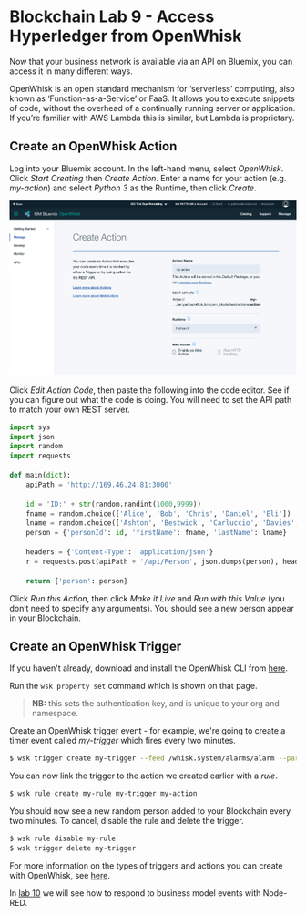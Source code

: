# Blockchain Lab 9 - Access Hyperledger from OpenWhisk

Now that your business network is available via an API on Bluemix, you can access it in many different ways.

OpenWhisk is an open standard mechanism for ‘serverless’ computing, also known as ‘Function-as-a-Service’ or FaaS.  It allows you to execute snippets of code, without the overhead of a continually running server or application.  If you’re familiar with AWS Lambda this is similar, but Lambda is proprietary.

## Create an OpenWhisk Action
Log into your Bluemix account.  In the left-hand menu, select  _OpenWhisk_.   Click _Start Creating_ then _Create Action_.  Enter a name for your action (e.g. _my-action_) and select _Python 3_ as the Runtime, then click _Create_.

![alt-text](./images/lab9-img1.png "Bluemix OpenWhisk")

Click _Edit Action Code_, then paste the following into the code editor.  See if you can figure out what the code is doing.  You will need to set the API path to match your own REST server.
```python
import sys
import json
import random
import requests

def main(dict):
    apiPath = 'http://169.46.24.81:3000'

    id = 'ID:' + str(random.randint(1000,9999))
    fname = random.choice(['Alice', 'Bob', 'Chris', 'Daniel', 'Eli'])
    lname = random.choice(['Ashton', 'Bestwick', 'Carluccio', 'Davies', 'Edwards'])
    person = {'personId': id, 'firstName': fname, 'lastName': lname}

    headers = {'Content-Type': 'application/json'}
    r = requests.post(apiPath + '/api/Person', json.dumps(person), headers=headers)

    return {'person': person}
```

Click _Run this Action_, then click _Make it Live_ and _Run with this Value_ (you don’t need to specify any arguments).  You should see a new person appear in your Blockchain.

## Create an OpenWhisk Trigger
If you haven't already, download and install the OpenWhisk CLI from [here](https://console.bluemix.net/openwhisk/learn/cli?env_id=ibm:yp:us-south).

Run the `wsk property set` command which is shown on that page.
> **NB:** this sets the authentication key, and is unique to your org and namespace.

Create an OpenWhisk trigger event - for example, we're going to create a timer event called _my-trigger_ which fires every two minutes.
```bash
$ wsk trigger create my-trigger --feed /whisk.system/alarms/alarm --param cron "*/2 * * * *"
```

You can now link the trigger to the action we created earlier with a _rule_.
```bash
$ wsk rule create my-rule my-trigger my-action
```

You should now see a new random person added to your Blockchain every two minutes.  To cancel, disable the rule and delete the trigger.
```bash
$ wsk rule disable my-rule
$ wsk trigger delete my-trigger
```

For more information on the types of triggers and actions you can create with OpenWhisk, see [here](https://console.bluemix.net/docs/openwhisk/index.html#getting-started-with-openwhisk).

In [lab 10](./lab10-v1.md) we will see how to respond to business model events with Node-RED.
